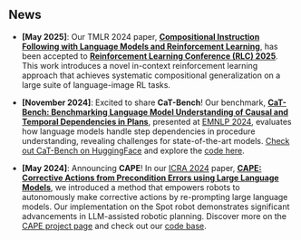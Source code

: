 ## News

- **[May 2025]**: Our TMLR 2024 paper, [**Compositional Instruction Following with Language Models and Reinforcement Learning**](https://arxiv.org/abs/2501.12539), has been accepted to [**Reinforcement Learning Conference (RLC) 2025**](https://rl-conference.cc). This work introduces a novel in-context reinforcement learning approach that achieves systematic compositional generalization on a large suite of language-image RL tasks.

- **[November 2024]**: Excited to share **CaT-Bench**! Our benchmark, [**CaT-Bench: Benchmarking Language Model Understanding of Causal and Temporal Dependencies in Plans**](http://www.arxiv.org/abs/2406.15823), presented at [EMNLP 2024](https://2024.emnlp.org/), evaluates how language models handle step dependencies in procedure understanding, revealing challenges for state-of-the-art models. [Check out CaT-Bench on HuggingFace](https://huggingface.co/datasets/vanyacohen/CaT-Bench) and explore the [code here](https://github.com/StonyBrookNLP/CaT-Bench).

<!-- - **[August 2024]**: We've presented [**A Survey of Robotic Language Grounding: Tradeoffs between Symbols and Embeddings**](http://www.arxiv.org/abs/2405.13245) in the [IJCAI 2024: Survey Track](https://ijcai24.org/call-for-papers-survey-track/)! This paper explores the trade-offs in robotic language grounding between symbolic and vector-space representations, with insights into interpretability, generalizability, and scalability. Read more on the [blog](https://h2r.cs.brown.edu/a-survey-of-robotic-language-grounding-tradeoffs-between-symbols-and-embeddings/). -->

- **[May 2024]**: Announcing **CAPE**! In our [ICRA 2024](https://2024.ieee-icra.org/) paper, [**CAPE: Corrective Actions from Precondition Errors using Large Language Models**](http://www.arxiv.org/abs/2211.09935), we introduced a method that empowers robots to autonomously make corrective actions by re-prompting large language models. Our implementation on the Spot robot demonstrates significant advancements in LLM-assisted robotic planning. Discover more on the [CAPE project page](https://shreyas-s-raman.github.io/CAPE/) and check out our [code base](https://shreyas-s-raman.github.io/CAPE/).